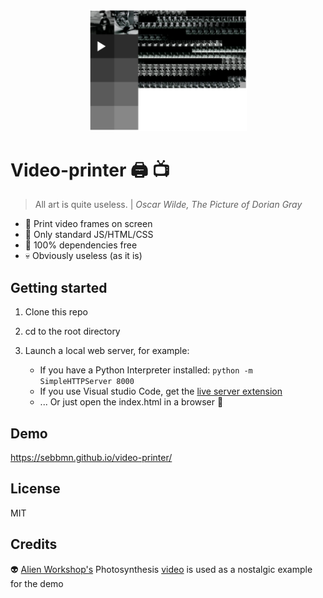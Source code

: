 <p align="center">
  <img src="images/video-printer.png" width="50%"/>
</p>


# Video-printer :printer: :tv:
> All art is quite useless. | *Oscar Wilde, The Picture of Dorian Gray*

- :page_facing_up: Print video frames on screen
- :star2: Only standard JS/HTML/CSS
- :100: 100% dependencies free
- :skull: Obviously useless (as it is)

## Getting started
1. Clone this repo
2. cd to the root directory
3. Launch a local web server, for example:


    - If you have a Python Interpreter installed: ```python -m SimpleHTTPServer 8000```
    - If you use Visual studio Code, get the [live server extension](https://marketplace.visualstudio.com/items?itemName=ritwickdey.LiveServer)
    - ... Or just open the index.html in a browser :fox_face:

## Demo
https://sebbmn.github.io/video-printer/

## License
MIT

## Credits
:alien: [Alien Workshop's](https://en.wikipedia.org/wiki/Alien_Workshop) Photosynthesis [video](https://archive.org/details/photosynthesis_201911) is used as a nostalgic example for the demo
